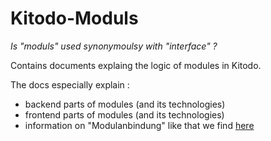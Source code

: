 # Kitodo-Moduls

_Is "moduls" used synonymoulsy with "interface" ?_ 

Contains documents explaing the logic of modules in Kitodo. 

The docs especially explain :

* backend parts of modules (and its technologies)
* frontend parts of modules (and its technologies)
* information on "Modulanbindung" like that we find [here](https://intranet.slub-dresden.de/display/KITPROD/Modulanbindung)
 
 
